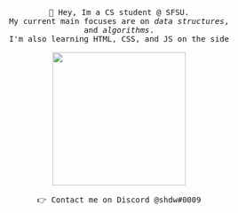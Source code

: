 ###  
<p align="center">
  <br><br>
  <samp>
    👋 Hey, Im a CS student @ SFSU.
    <br>My current main focuses are on <em>data structures</em>,
    <br>and <em>algorithms</em>.
    <br>I'm also learning HTML, CSS, and JS on the side
    <br><br><img src="https://i.imgur.com/kdKhgx6.gif" width="240px" align="center">
    <br><br>👉 Contact me on Discord @shdw#0009
  </samp>
</p>

<!--
**shdw9/shdw9** is a ✨ _special_ ✨ repository because its `README.md` (this file) appears on your GitHub profile.

Here are some ideas to get you started:

- 🔭 I’m currently working on ...
- 🌱 I’m currently learning ...
- 👯 I’m looking to collaborate on ...
- 🤔 I’m looking for help with ...
- 💬 Ask me about ...
- 📫 How to reach me: ...
- 😄 Pronouns: ...
- ⚡ Fun fact: ...
-->
